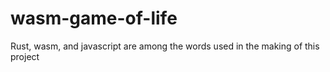 # wasm-game-of-life
Rust, wasm, and javascript are among the words used in the making of this project
